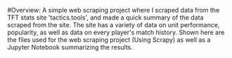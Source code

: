 
#Overview:
A simple web scraping project where I scraped data from the TFT stats site 'tactics.tools', and made a quick summary of the data scraped from the site. 
The site has a variety of data on unit performance, popularity, as well as data on every player's match history. Shown here are the files used for the web scraping project (Using Scrapy) as well as a Jupyter Notebook summarizing the results. 
